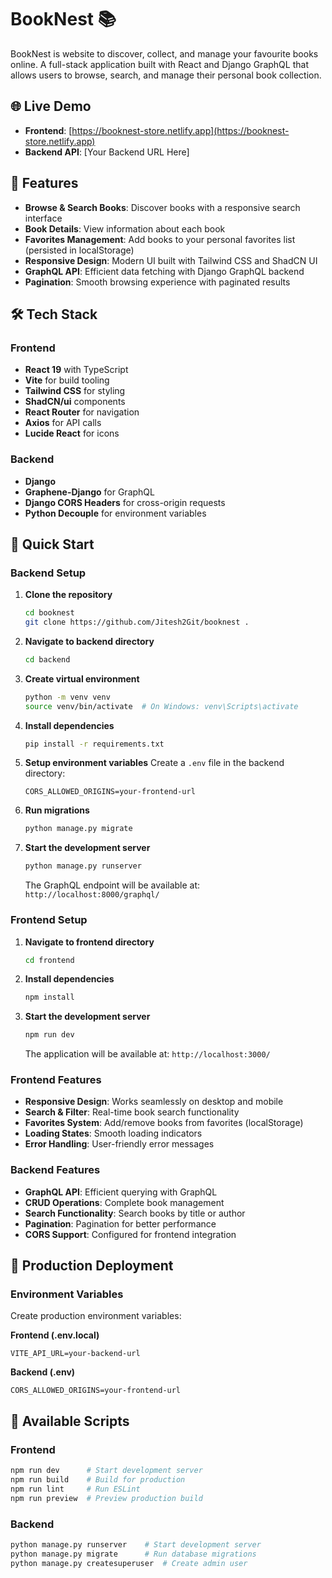 # BookNest 📚

BookNest is website to discover, collect, and manage your favourite books online. A full-stack application built with React and Django GraphQL that allows users to browse, search, and manage their personal book collection.

## 🌐 Live Demo

- **Frontend**: [https://booknest-store.netlify.app](https://booknest-store.netlify.app)
- **Backend API**: [Your Backend URL Here]

## 🌟 Features

- **Browse & Search Books**: Discover books with a responsive search interface
- **Book Details**: View information about each book
- **Favorites Management**: Add books to your personal favorites list (persisted in localStorage)
- **Responsive Design**: Modern UI built with Tailwind CSS and ShadCN UI
- **GraphQL API**: Efficient data fetching with Django GraphQL backend
- **Pagination**: Smooth browsing experience with paginated results

## 🛠️ Tech Stack

### Frontend

- **React 19** with TypeScript
- **Vite** for build tooling
- **Tailwind CSS** for styling
- **ShadCN/ui** components
- **React Router** for navigation
- **Axios** for API calls
- **Lucide React** for icons

### Backend

- **Django**
- **Graphene-Django** for GraphQL
- **Django CORS Headers** for cross-origin requests
- **Python Decouple** for environment variables

## 🚀 Quick Start

### Backend Setup

1. **Clone the repository**

   ```bash
   cd booknest
   git clone https://github.com/Jitesh2Git/booknest .
   ```

2. **Navigate to backend directory**

   ```bash
   cd backend
   ```

3. **Create virtual environment**

   ```bash
   python -m venv venv
   source venv/bin/activate  # On Windows: venv\Scripts\activate
   ```

4. **Install dependencies**

   ```bash
   pip install -r requirements.txt
   ```

5. **Setup environment variables**
   Create a `.env` file in the backend directory:

   ```env
   CORS_ALLOWED_ORIGINS=your-frontend-url
   ```

6. **Run migrations**

   ```bash
   python manage.py migrate
   ```

7. **Start the development server**

   ```bash
   python manage.py runserver
   ```

   The GraphQL endpoint will be available at: `http://localhost:8000/graphql/`

### Frontend Setup

1. **Navigate to frontend directory**

   ```bash
   cd frontend
   ```

2. **Install dependencies**

   ```bash
   npm install
   ```

3. **Start the development server**

   ```bash
   npm run dev
   ```

   The application will be available at: `http://localhost:3000/`

### Frontend Features

- **Responsive Design**: Works seamlessly on desktop and mobile
- **Search & Filter**: Real-time book search functionality
- **Favorites System**: Add/remove books from favorites (localStorage)
- **Loading States**: Smooth loading indicators
- **Error Handling**: User-friendly error messages

### Backend Features

- **GraphQL API**: Efficient querying with GraphQL
- **CRUD Operations**: Complete book management
- **Search Functionality**: Search books by title or author
- **Pagination**: Pagination for better performance
- **CORS Support**: Configured for frontend integration

## 🐳 Production Deployment

### Environment Variables

Create production environment variables:

**Frontend (.env.local)**

```env
VITE_API_URL=your-backend-url
```

**Backend (.env)**

```env
CORS_ALLOWED_ORIGINS=your-frontend-url
```

## 🧪 Available Scripts

### Frontend

```bash
npm run dev      # Start development server
npm run build    # Build for production
npm run lint     # Run ESLint
npm run preview  # Preview production build
```

### Backend

```bash
python manage.py runserver    # Start development server
python manage.py migrate      # Run database migrations
python manage.py createsuperuser  # Create admin user
```
